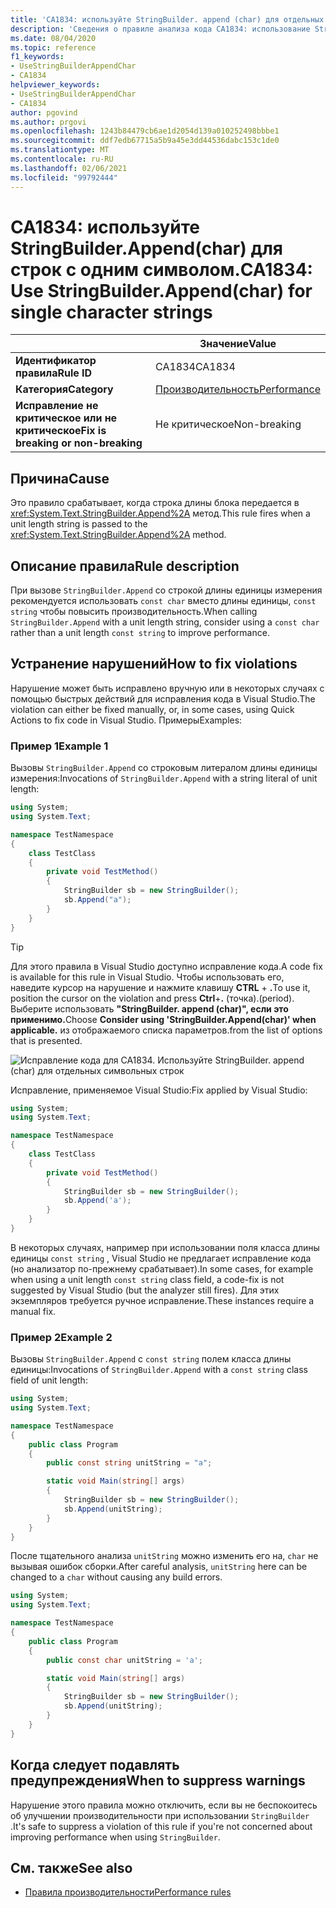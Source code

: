 ```yaml
---
title: 'CA1834: используйте StringBuilder. append (char) для отдельных символьных строк (анализ кода)'
description: 'Сведения о правиле анализа кода CA1834: использование StringBuilder. append (char) для отдельных символьных строк'
ms.date: 08/04/2020
ms.topic: reference
f1_keywords:
- UseStringBuilderAppendChar
- CA1834
helpviewer_keywords:
- UseStringBuilderAppendChar
- CA1834
author: pgovind
ms.author: prgovi
ms.openlocfilehash: 1243b84479cb6ae1d2054d139a010252498bbbe1
ms.sourcegitcommit: ddf7edb67715a5b9a45e3dd44536dabc153c1de0
ms.translationtype: MT
ms.contentlocale: ru-RU
ms.lasthandoff: 02/06/2021
ms.locfileid: "99792444"
---
```

# <a name="ca1834-use-stringbuilderappendchar-for-single-character-strings"></a><span data-ttu-id="26da7-103">CA1834: используйте StringBuilder.Append(char) для строк с одним символом.</span><span class="sxs-lookup"><span data-stu-id="26da7-103">CA1834: Use StringBuilder.Append(char) for single character strings</span></span>

| | <span data-ttu-id="26da7-104">Значение</span><span class="sxs-lookup"><span data-stu-id="26da7-104">Value</span></span> |
|-|-|
| <span data-ttu-id="26da7-105">**Идентификатор правила**</span><span class="sxs-lookup"><span data-stu-id="26da7-105">**Rule ID**</span></span> |<span data-ttu-id="26da7-106">CA1834</span><span class="sxs-lookup"><span data-stu-id="26da7-106">CA1834</span></span>|
| <span data-ttu-id="26da7-107">**Категория**</span><span class="sxs-lookup"><span data-stu-id="26da7-107">**Category**</span></span> |[<span data-ttu-id="26da7-108">Производительность</span><span class="sxs-lookup"><span data-stu-id="26da7-108">Performance</span></span>](performance-warnings.md)|
| <span data-ttu-id="26da7-109">**Исправление не критическое или не критическое**</span><span class="sxs-lookup"><span data-stu-id="26da7-109">**Fix is breaking or non-breaking**</span></span> |<span data-ttu-id="26da7-110">Не критическое</span><span class="sxs-lookup"><span data-stu-id="26da7-110">Non-breaking</span></span>|

## <a name="cause"></a><span data-ttu-id="26da7-111">Причина</span><span class="sxs-lookup"><span data-stu-id="26da7-111">Cause</span></span>

<span data-ttu-id="26da7-112">Это правило срабатывает, когда строка длины блока передается в <xref:System.Text.StringBuilder.Append%2A> метод.</span><span class="sxs-lookup"><span data-stu-id="26da7-112">This rule fires when a unit length string is passed to the <xref:System.Text.StringBuilder.Append%2A> method.</span></span>

## <a name="rule-description"></a><span data-ttu-id="26da7-113">Описание правила</span><span class="sxs-lookup"><span data-stu-id="26da7-113">Rule description</span></span>

<span data-ttu-id="26da7-114">При вызове `StringBuilder.Append` со строкой длины единицы измерения рекомендуется использовать `const char` вместо длины единицы, `const string` чтобы повысить производительность.</span><span class="sxs-lookup"><span data-stu-id="26da7-114">When calling `StringBuilder.Append` with a unit length string, consider using a `const char` rather than a unit length `const string` to improve performance.</span></span>

## <a name="how-to-fix-violations"></a><span data-ttu-id="26da7-115">Устранение нарушений</span><span class="sxs-lookup"><span data-stu-id="26da7-115">How to fix violations</span></span>

<span data-ttu-id="26da7-116">Нарушение может быть исправлено вручную или в некоторых случаях с помощью быстрых действий для исправления кода в Visual Studio.</span><span class="sxs-lookup"><span data-stu-id="26da7-116">The violation can either be fixed manually, or, in some cases, using Quick Actions to fix code in Visual Studio.</span></span> <span data-ttu-id="26da7-117">Примеры</span><span class="sxs-lookup"><span data-stu-id="26da7-117">Examples:</span></span>

### <a name="example-1"></a><span data-ttu-id="26da7-118">Пример 1</span><span class="sxs-lookup"><span data-stu-id="26da7-118">Example 1</span></span>

<span data-ttu-id="26da7-119">Вызовы `StringBuilder.Append` со строковым литералом длины единицы измерения:</span><span class="sxs-lookup"><span data-stu-id="26da7-119">Invocations of `StringBuilder.Append` with a string literal of unit length:</span></span>

```csharp
using System;
using System.Text;

namespace TestNamespace
{
    class TestClass
    {
        private void TestMethod()
        {
            StringBuilder sb = new StringBuilder();
            sb.Append("a");
        }
    }
}
```

> [!TIP]
> <span data-ttu-id="26da7-120">Для этого правила в Visual Studio доступно исправление кода.</span><span class="sxs-lookup"><span data-stu-id="26da7-120">A code fix is available for this rule in Visual Studio.</span></span> <span data-ttu-id="26da7-121">Чтобы использовать его, наведите курсор на нарушение и нажмите клавишу **CTRL** + **.**</span><span class="sxs-lookup"><span data-stu-id="26da7-121">To use it, position the cursor on the violation and press **Ctrl**+**.**</span></span> <span data-ttu-id="26da7-122">(точка).</span><span class="sxs-lookup"><span data-stu-id="26da7-122">(period).</span></span> <span data-ttu-id="26da7-123">Выберите использовать **"StringBuilder. append (char)", если это применимо.**</span><span class="sxs-lookup"><span data-stu-id="26da7-123">Choose **Consider using 'StringBuilder.Append(char)' when applicable.**</span></span> <span data-ttu-id="26da7-124">из отображаемого списка параметров.</span><span class="sxs-lookup"><span data-stu-id="26da7-124">from the list of options that is presented.</span></span>
>
> ![Исправление кода для CA1834. Используйте StringBuilder. append (char) для отдельных символьных строк](media/ca1834-codefix.png)

<span data-ttu-id="26da7-126">Исправление, применяемое Visual Studio:</span><span class="sxs-lookup"><span data-stu-id="26da7-126">Fix applied by Visual Studio:</span></span>

```csharp
using System;
using System.Text;

namespace TestNamespace
{
    class TestClass
    {
        private void TestMethod()
        {
            StringBuilder sb = new StringBuilder();
            sb.Append('a');
        }
    }
}
```

<span data-ttu-id="26da7-127">В некоторых случаях, например при использовании поля класса длины единицы `const string` , Visual Studio не предлагает исправление кода (но анализатор по-прежнему срабатывает).</span><span class="sxs-lookup"><span data-stu-id="26da7-127">In some cases, for example when using a unit length `const string` class field, a code-fix is not suggested by Visual Studio (but the analyzer still fires).</span></span> <span data-ttu-id="26da7-128">Для этих экземпляров требуется ручное исправление.</span><span class="sxs-lookup"><span data-stu-id="26da7-128">These instances require a manual fix.</span></span>

### <a name="example-2"></a><span data-ttu-id="26da7-129">Пример 2</span><span class="sxs-lookup"><span data-stu-id="26da7-129">Example 2</span></span>

<span data-ttu-id="26da7-130">Вызовы `StringBuilder.Append` с `const string` полем класса длины единицы:</span><span class="sxs-lookup"><span data-stu-id="26da7-130">Invocations of `StringBuilder.Append` with a `const string` class field of unit length:</span></span>

```cs
using System;
using System.Text;

namespace TestNamespace
{
    public class Program
    {
        public const string unitString = "a";

        static void Main(string[] args)
        {
            StringBuilder sb = new StringBuilder();
            sb.Append(unitString);
        }
    }
}
```

<span data-ttu-id="26da7-131">После тщательного анализа `unitString` можно изменить его на, `char` не вызывая ошибок сборки.</span><span class="sxs-lookup"><span data-stu-id="26da7-131">After careful analysis, `unitString` here can be changed to a `char` without causing any build errors.</span></span>

```cs
using System;
using System.Text;

namespace TestNamespace
{
    public class Program
    {
        public const char unitString = 'a';

        static void Main(string[] args)
        {
            StringBuilder sb = new StringBuilder();
            sb.Append(unitString);
        }
    }
}
```

## <a name="when-to-suppress-warnings"></a><span data-ttu-id="26da7-132">Когда следует подавлять предупреждения</span><span class="sxs-lookup"><span data-stu-id="26da7-132">When to suppress warnings</span></span>

<span data-ttu-id="26da7-133">Нарушение этого правила можно отключить, если вы не беспокоитесь об улучшении производительности при использовании `StringBuilder` .</span><span class="sxs-lookup"><span data-stu-id="26da7-133">It's safe to suppress a violation of this rule if you're not concerned about improving performance when using `StringBuilder`.</span></span>

## <a name="see-also"></a><span data-ttu-id="26da7-134">См. также</span><span class="sxs-lookup"><span data-stu-id="26da7-134">See also</span></span>

- [<span data-ttu-id="26da7-135">Правила производительности</span><span class="sxs-lookup"><span data-stu-id="26da7-135">Performance rules</span></span>](performance-warnings.md)
